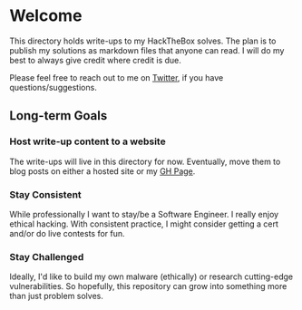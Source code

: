 # Welcome
This directory holds write-ups to my HackTheBox solves. The plan is to publish my solutions as markdown files that anyone can read. I will do my best to always give credit where credit is due.

Please feel free to reach out to me on [Twitter](https://twitter.com/_TonyDuran), if you have questions/suggestions.

## Long-term Goals

### Host write-up content to a website
The write-ups will live in this directory for now. Eventually, move them to blog posts on either a hosted site or my [GH Page](https://tonyduran.github.io/).

### Stay Consistent
While professionally I want to stay/be a Software Engineer. I really enjoy ethical hacking. With consistent practice, I might consider getting a cert and/or do live contests for fun.

### Stay Challenged
Ideally, I'd like to build my own malware (ethically) or research cutting-edge vulnerabilities. So hopefully, this repository can grow into something more than just problem solves.

